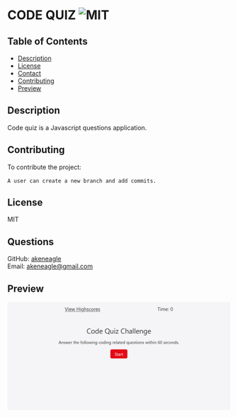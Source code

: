 # CODE QUIZ ![MIT](https://img.shields.io/static/v1?label=MIT&message=License&color=green)

## Table of Contents
  
  - [Description](#description)
  - [License](#license)
  - [Contact](#contact)
  - [Contributing](#contributing)
- [Preview](#preview)
  
## Description

Code quiz is a Javascript questions application.
  





  
## Contributing

To contribute the project:

```
A user can create a new branch and add commits.
```
  
## License
  
MIT

## Questions
    
GitHub: [akeneagle](https://github.com/akeneagle)\
Email: akeneagle@gmail.com

## Preview

![preview](https://github.com/AkenEagle/code-quiz/raw/main/assets/images/preview.jpg)
